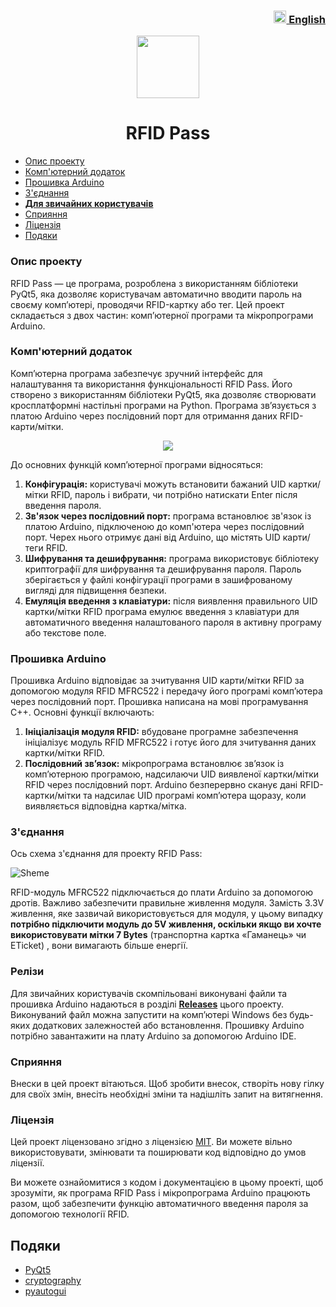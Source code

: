 <h3 align="right"> <a href="README.md"> <img src="https://user-images.githubusercontent.com/87089735/213571353-a9f45178-b7e0-41d0-8148-3241ec9d64b2.png" height="20px"> English </a></h3>
<p align="center">
        <img src="https://github.com/WWFyb3NsYXYg/Desktop/assets/87089735/925082e8-5a9a-453e-9685-ff1044d42f0e" height="100px">
    </a>
    <h1 align="center">RFID Pass</h1>
</p>


* [Опис проекту](#опис-проекту)
* [Комп'ютерний додаток](#компютерний-додаток)
* [Прошивка Arduino](#прошивка-arduino)
* [З'єднання](#зєднання)
* [**Для звичайних користувачів**](#релізи)
* [Сприяння](#сприяння)
* [Ліцензія](#ліцензія)
* [Подяки](#подяки)

### Опис проекту
RFID Pass — це програма, розроблена з використанням бібліотеки PyQt5, яка дозволяє користувачам автоматично вводити пароль на своєму комп’ютері, проводячи RFID-картку або тег. Цей проект складається з двох частин: комп’ютерної програми та мікропрограми Arduino.


### Комп'ютерний додаток
Комп’ютерна програма забезпечує зручний інтерфейс для налаштування та використання функціональності RFID Pass. Його створено з використанням бібліотеки PyQt5, яка дозволяє створювати кросплатформні настільні програми на Python. Програма зв’язується з платою Arduino через послідовний порт для отримання даних RFID-карти/мітки.
<p align="center">
        <img src="https://github.com/WWFyb3NsYXYg/Desktop/assets/87089735/a7277a72-f93f-4ed2-b0ac-e372af7cf1e6">
</p>

До основних функцій комп’ютерної програми відносяться:
1.	**Конфігурація:** користувачі можуть встановити бажаний UID картки/мітки RFID, пароль і вибрати, чи потрібно натискати Enter після введення пароля.
2.	**Зв'язок через послідовний порт:** програма встановлює зв'язок із платою Arduino, підключеною до комп'ютера через послідовний порт. Черех нього отримує дані від Arduino, що містять UID карти/теги RFID.
3.	**Шифрування та дешифрування:** програма використовує бібліотеку криптографії для шифрування та дешифрування пароля. Пароль зберігається у файлі конфігурації програми в зашифрованому вигляді для підвищення безпеки.
4.	**Емуляція введення з клавіатури:** після виявлення правильного UID картки/мітки RFID програма емулює введення з клавіатури для автоматичного введення налаштованого пароля в активну програму або текстове поле.


### Прошивка Arduino
Прошивка Arduino відповідає за зчитування UID карти/мітки RFID за допомогою модуля RFID MFRC522 і передачу його програмі комп’ютера через послідовний порт. Прошивка написана на мові програмування С++.
Основні функції включають:
1.	**Ініціалізація модуля RFID:** вбудоване програмне забезпечення ініціалізує модуль RFID MFRC522 і готує його для зчитування даних картки/мітки RFID.
2.	**Послідовний зв’язок:** мікропрограма встановлює зв’язок із комп’ютерною програмою, надсилаючи UID виявленої картки/мітки RFID через послідовний порт. Arduino безперервно сканує дані RFID-картки/мітки та надсилає UID програмі комп’ютера щоразу, коли виявляється відповідна картка/мітка.


### З'єднання
Ось схема з'єднання для проекту RFID Pass:

![Sheme](https://github.com/WWFyb3NsYXYg/Desktop/assets/87089735/26cfd8aa-39e7-467d-aa9c-f6bf81f6e393)

RFID-модуль MFRC522 підключається до плати Arduino за допомогою дротів. Важливо забезпечити правильне живлення модуля. Замість 3.3V живлення, яке зазвичай використовується для модуля, у цьому випадку **потрібно підключити модуль до 5V живлення, оскільки якщо ви хочте використовувати мітки 7 Bytes** (транспортна картка «Гаманець» чи ETicket) , вони вимагають більше енергії.

### Релізи
Для звичайних користувачів скомпільовані виконувані файли та прошивка Arduino надаються в розділі [**Releases**](https://github.com/WWFyb3NsYXYg/rfidpass/releases) цього проекту. Виконуваний файл можна запустити на комп’ютері Windows без будь-яких додаткових залежностей або встановлення. Прошивку Arduino потрібно завантажити на плату Arduino за допомогою Arduino IDE.

### Сприяння
Внески в цей проект вітаються. Щоб зробити внесок, створіть нову гілку для своїх змін, внесіть необхідні зміни та надішліть запит на витягнення. 


### Ліцензія

Цей проект ліцензовано згідно з ліцензією [MIT](LICENSE). Ви можете вільно використовувати, змінювати та поширювати код відповідно до умов ліцензії.

Ви можете ознайомитися з кодом і документацією в цьому проекті, щоб зрозуміти, як програма RFID Pass і мікропрограма Arduino працюють разом, щоб забезпечити функцію автоматичного введення пароля за допомогою технології RFID.



## Подяки

- [PyQt5](https://www.riverbankcomputing.com/software/pyqt/)
- [cryptography](https://cryptography.io/)
- [pyautogui](https://pyautogui.readthedocs.io/)
